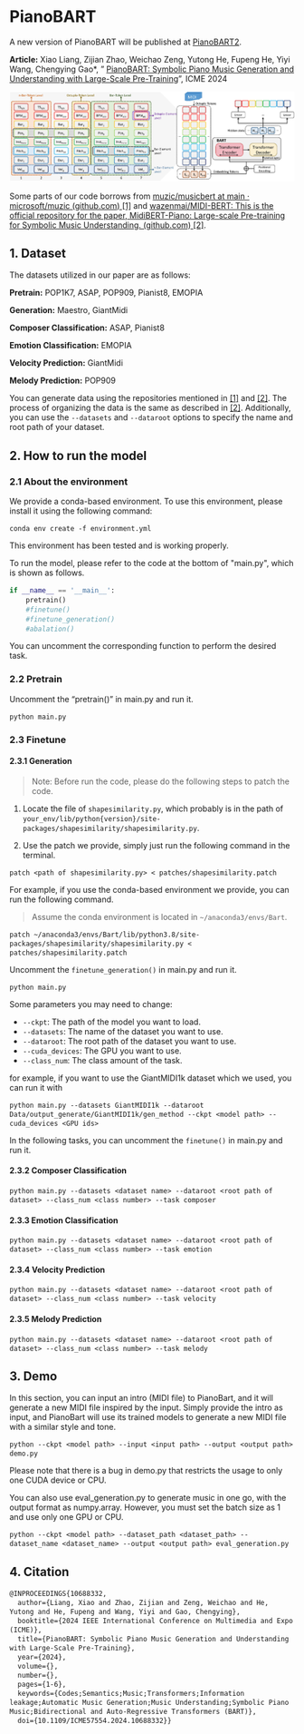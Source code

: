 # PianoBART

A new version of PianoBART will be published at [PianoBART2](https://github.com/RS2002/PianoBART2).

**Article:** Xiao Liang, Zijian Zhao, Weichao Zeng, Yutong He, Fupeng He, Yiyi Wang, Chengying Gao*, ” [PianoBART: Symbolic Piano Music Generation and Understanding with Large-Scale Pre-Training]([https://github.com/RS2002/PianoBART2](https://ieeexplore.ieee.org/document/10688332))”, ICME 2024

![](https://github.com/RS2002/PianoBart/blob/main/img/PianoBART.jpg?raw=true)

Some parts of our code borrows from [muzic/musicbert at main · microsoft/muzic (github.com) [1]](https://github.com/microsoft/muzic/tree/main/musicbert) and [wazenmai/MIDI-BERT: This is the official repository for the paper, MidiBERT-Piano: Large-scale Pre-training for Symbolic Music Understanding. (github.com) [2]](https://github.com/wazenmai/MIDI-BERT).


## 1. Dataset

The datasets utilized in our paper are as follows:

**Pretrain:** POP1K7, ASAP, POP909, Pianist8, EMOPIA

**Generation:** Maestro, GiantMidi

**Composer Classification:** ASAP, Pianist8

**Emotion Classification:** EMOPIA

**Velocity Prediction:** GiantMidi

**Melody Prediction:** POP909



You can generate data using the repositories mentioned in [[1]](https://github.com/microsoft/muzic/tree/main/musicbert) and [[2]](https://github.com/wazenmai/MIDI-BERT). The process of organizing the data is the same as described in [[2]](https://github.com/wazenmai/MIDI-BERT). Additionally, you can use the `--datasets` and `--dataroot` options to specify the name and root path of your dataset.



## 2. How to run the model

### 2.1 About the environment

We provide a conda-based environment. To use this environment, please install it using the following command:

```shell
conda env create -f environment.yml
```

This environment has been tested and is working properly.

To run the model, please refer to the code at the bottom of "main.py", which is shown as follows.

```python
if __name__ == '__main__':
    pretrain()
    #finetune()
    #finetune_generation()
    #abalation()
```

You can uncomment the corresponding function to perform the desired task.



### 2.2 Pretrain

Uncomment the “pretrain()” in main.py and run it.

```shell
python main.py
```



### 2.3 Finetune


#### 2.3.1 Generation

> Note: Before run the code, please do the following steps to patch the code.

1. Locate the file of `shapesimilarity.py`, which probably is in the path of `your_env/lib/python{version}/site-packages/shapesimilarity/shapesimilarity.py`.

2. Use the patch we provide, simply just run the following command in the terminal.

```shell
patch <path of shapesimilarity.py> < patches/shapesimilarity.patch
```

For example, if you use the conda-based environment we provide, you can run the following command.

> Assume the conda environment is located in `~/anaconda3/envs/Bart`.

```shell
patch ~/anaconda3/envs/Bart/lib/python3.8/site-packages/shapesimilarity/shapesimilarity.py < patches/shapesimilarity.patch
```

Uncomment the `finetune_generation()` in main.py and run it.

```shell
python main.py
```

Some parameters you may need to change:
 * `--ckpt`: The path of the model you want to load.
 * `--datasets`: The name of the dataset you want to use.
 * `--dataroot`: The root path of the dataset you want to use.
 * `--cuda_devices`: The GPU you want to use.
 * `--class_num`: The class amount of the task.

for example, if you want to use the GiantMIDI1k dataset which we used, you can run it with

```shell
python main.py --datasets GiantMIDI1k --dataroot Data/output_generate/GiantMIDI1k/gen_method --ckpt <model path> --cuda_devices <GPU ids>
```



In the following tasks, you can uncomment the `finetune()` in main.py and run it.

#### 2.3.2 Composer Classification

```shell
python main.py --datasets <dataset name> --dataroot <root path of dataset> --class_num <class number> --task composer
```



#### 2.3.3 Emotion Classification

```shell
python main.py --datasets <dataset name> --dataroot <root path of dataset> --class_num <class number> --task emotion
```



#### 2.3.4 Velocity Prediction

```shell
python main.py --datasets <dataset name> --dataroot <root path of dataset> --class_num <class number> --task velocity
```



#### 2.3.5 Melody Prediction

```shell
python main.py --datasets <dataset name> --dataroot <root path of dataset> --class_num <class number> --task melody
```





## 3. Demo

In this section, you can input an intro (MIDI file) to PianoBart, and it will generate a new MIDI file inspired by the input. Simply provide the intro as input, and PianoBart will use its trained models to generate a new MIDI file with a similar style and tone.

```shell
python --ckpt <model path> --input <input path> --output <output path> demo.py
```

Please note that there is a bug in demo.py that restricts the usage to only one CUDA device or CPU.



You can also use eval_generation.py to generate music in one go, with the output format as numpy.array. However, you must set the batch size as 1 and use only one GPU or CPU.

```shell
python --ckpt <model path> --dataset_path <dataset_path> --dataset_name <dataset_name> --output <output path> eval_generation.py
```



## 4. Citation

```
@INPROCEEDINGS{10688332,
  author={Liang, Xiao and Zhao, Zijian and Zeng, Weichao and He, Yutong and He, Fupeng and Wang, Yiyi and Gao, Chengying},
  booktitle={2024 IEEE International Conference on Multimedia and Expo (ICME)}, 
  title={PianoBART: Symbolic Piano Music Generation and Understanding with Large-Scale Pre-Training}, 
  year={2024},
  volume={},
  number={},
  pages={1-6},
  keywords={Codes;Semantics;Music;Transformers;Information leakage;Automatic Music Generation;Music Understanding;Symbolic Piano Music;Bidirectional and Auto-Regressive Transformers (BART)},
  doi={10.1109/ICME57554.2024.10688332}}

```

